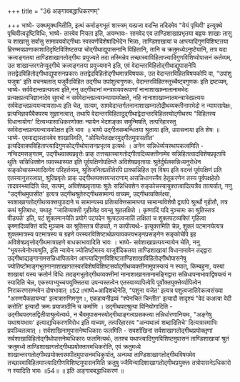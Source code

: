 +++
title = "36 अङ्गावबद्धाधिकरणम्"

+++
भाष्ये- उक्थमुक्थमितीति, इत्थं कर्माङ्गभूतं शास्त्रम् यत्प्रजा वदन्ति तदिदमेव "येयं पृथिवी' इत्युक्थे पृथिवीत्वदृष्टिविधिः, भाष्ये- तास्वेव नियता इति, अयम्भावः- सामवेद एव ताण्डिशाखाप्रभृतया बह्वयः शाखाः तासु च शाखासु सर्वासु सामावयवोद्गीथाः स्वरवर्णविशेषादिभेदेन भिन्नाः, ताण्डिशाखायां च आप्त्यादिगुणविशिष्टतया हिरण्मयप्राणाकाशादिदृष्टिविशिष्टतया चोद्गीथाद्युपासनानि विहितानि, तानि च क्रतुमध्येऽनुष्टेयानि, तत्र यदा क्रत्वङ्गतया ताण्डिशाखागतोद्गीथः प्रयुज्यते तदा तस्मिन्नेव तच्छास्वाविहिताप्त्यादिगुणविशिष्योपासनं कर्तव्यम्, उत शाखान्तरगतेप्युद्गीथे क्रत्वङ्गतया प्रयुज्यमाने इति, एवं वेदान्तरविहितोद्गीथाद्युपासनेपि तत्तद्वेदविहितोद्गीथाद्युपासनप्रकारः तत्तद्वेदविहितोद्गीथमात्रविषयकः, उत वेदान्तरविहितविषयकोपि वा, "उपांशु यजुषा' इति वचनबलात् यजुर्वेदविहित उद्गीथ उपांशुत्वगुणकः, वेदान्तरविहितस्तूच्चैष्ट्वगुणकः इति द्रष्टव्यम्, भाष्ये- सर्ववेदान्तप्रत्ययत्व इति,ननु उद्गीथानां मन्त्रावयवरूपाणां नानाशाखाम्नातानामभेदः प्रत्यक्षप्रत्यभिज्ञानादेव सुवचो न सर्ववेदान्तप्रत्ययन्यायामपेक्षते, नहि नानाशाखाम्नातमन्त्राभेदप्रत्ययः सर्ववेदान्तप्रत्ययन्यायसाध्य इति चेत्, सत्यम्, सामवेदान्तर्गतनानाशाखम्नातोद्रीथव्यक्त्तीनामभेदो न न्यायसापेक्षः, प्रत्यभिज्ञवयैवैक्यस्य सुज्ञानत्वात्, तथापि वेदान्तरविहितादुद्गीथाद्वेदान्तरविहितस्योद्गीथस्य "विहितस्य विधानायोगा' दित्यभ्यासाधिकरणोक्तः न्यायेन भेदशङ्का समुन्मिषति, तत्परिहारस्तु सर्ववेदान्तप्रत्ययन्यायमपेक्षत इति भावः ॥ भाष्ये उद्गीतसम्बन्धितया श्रुताया इति, उपासनाया इति शेषः ॥ भाष्ये- एवमाद्यास्तास्वेव शाखास्विति, "ओमित्येतदक्षरमुद्गीतमुपासतीत' इत्यदिवाक्यविहिताप्त्यादिगुणकोद्गीथोपासनप्रभृतय इत्यर्थः । अनेन सन्निधेर्व्ययस्थापकत्वमिति - नन्विदमसङ्गतम्, उद्गीथवाक्यप्रवृत्तेः प्राक् तत्तच्छास्वागतोद्गीतादिव्यक्त्तीनामेव सन्निहितत्वादविशेषप्रवृतापि थुतिः सन्निधिक्शेन व्यवस्थास्यत इति पूर्वपक्षिणोपक्षिप्ते अविशेषप्रवृतायाः श्रुतेर्दुर्बलसन्निध्यनुरोधेन सङ्कोचासम्भवादित्येव परिहर्तव्यम्, श्रुतिजनितप्रतीतेरपि प्राक्सन्निहित एव विषय इति वदन्तं पूर्वपक्षिणं प्रति एतस्यानुत्तरत्वात्, श्रुतिप्रवृत्तेः प्राक् उद्गीथव्यक्त्तयन्तराणाम् असन्निधानस्यैव हेतूकरणेन तस्य पूर्वपक्षहेतोः तादवस्थ्यादिति चेत्, सत्यम्, अविशेषप्रवृत्तायाः श्रुतेः सन्निधिवशेन सङ्कोचस्यायुक्त्तत्वादित्यत्रैव तात्पर्यात्, ननु "उद्गीथमुपासीत' इत्यत्र उद्गीथश्रुतेरुद्गीथसामान्यं वाच्यम्, उद्गीथव्यर्क्लिक्ष्या, स्वशाखागतोद्गीथव्यक्त्तयुपादाने च सामान्यस्य प्रतिव्यक्त्तिसामाप्त्या सामान्यविशेषौ द्वापपि श्रुर्त्थौ गृहीतौ, तत्र कथं श्रुतिबाधः, यथाहुः "जातिव्यक्त्ती गृहीत्वेह वयन्तु श्रुतलक्षिते । कृष्णादिं यदि मुञ्चामः का श्रुतिस्तत्र पीड्यते' इति, पटं शुक्लमानयेति प्रयोगे पटपदेन श्रुत्पटत्वजातिं लक्षितां च शुक्लपटव्यक्त्तिं गृहित्वा कृष्णादिव्यक्त्तिं यदि मुञ्चामः का श्रुतिस्तत्र पीड्यते, न कापीत्यर्थः- इत्युक्त्तमिति चेन्न, शुक्लं पटमानयेत्यत्र शुक्लमात्रस्य पटमात्रस्य च ग्रहणे परस्परविशिष्टार्थप्रत्यायकत्वभङ्गप्रसङ्गेन सङ्कोचेपि इह अविशेषप्रवृत्तोद्गीथमात्रग्रहणे बाधकाभावादिति भावः । भाष्ये- सर्वशाखाप्रत्ययन्यायेन चेति, ननु "भूयस्त्वेनोभयश्रुति, इति न्यायेन ज्योतिष्टोमस्य याजुर्वेदिकतया ताण्डिशाखायां विधानामावेन तद्द्वारा उद्गीथाद्यङ्गानामसन्निधापितत्वेन आप्त्यादिगुणविशिष्टताण्डिशाखाविहितोद्गीथोपासनेषु ज्योतिष्टोमाङ्गभूतनानाशाखागतस्वरविशेषविशिष्टसर्वाद्गीथव्यक्त्तीनामुपास्यत्वं न स्यात्, किम्बहुना, यस्यां शाखायां यस्य क्रतोर्न विधिः तदङ्गभूतोद्गीथव्यक्त्तीनां नानाशाखागतानामङ्गिद्वारा सन्निधापनाभावाद्विषयत्वं न स्यादिति चेन्न, एकस्याभ्युच्चययुक्त्तितया उपन्यस्तत्वेन एतस्याव्यापित्वेपि पूर्वोक्तयुक्त्तेर्व्यापित्वेन निराकरणसम्भवेन दोषभावात् ॥52॥भाष्ये=आदिशब्देनेति, "पशुना यजेत' इत्यत्र पशुत्वजातिरेकत्वसंख्या "अरुणयैकहायन्या' इत्यत्रारुणिमगुण।, एकहायनीद्रव्यं "श्येनचितं चिन्तीत' इत्यादौ सादृश्यं "वेदं कअत्वा वेदी करोति' इत्यादौ क्रमः प्रयाजादीनि च कर्माणि । उद्गीथपदश्रुत्या विनियोगादिति - उद्गीथपदगतद्वितीयाश्रुत्येत्यर्थः, न चैवमुपासनस्योद्गीथाङ्गत्वप्रसकत्या तन्निर्धारणानियमः, "अङ्गेषु यथाश्रयभावः' इत्याद्यधिकरणविरोध इति वाच्यम्, तत्परिहारस्य "अन्यथात्वं शब्दादितिचे' दित्यत्रास्माभिः प्रपञ्चितत्वात् । सर्वशाखिनामुपासनेष्वधिकारः फलमिति - सवर्शाखिनां सर्वशाखागतोद्गीथप्रयोक्तृणां सर्वशाखाविहितोद्गीथोपासनेष्वधिकारः फलमित्यर्थः, ततश्च यथाप्त्यादिगुणविशिष्टमुपासनं ताण्डिशाखायां श्रुतं क्रतुमध्ये ताण्डिशाखागतोद्गीथप्रयोक्तारमधिकरोति, एवं क्रतुमध्ये शाखान्तरगतोद्गीथप्रयोक्तारमपीदमुपासनमधिकुर्यात्, अन्यथा ताण्डिशाखागतोद्गीथविषयमेव तच्छास्वाविहितमाप्त्यादिगीणविशिष्टमुपासनमिति क्रतुषु ज्जैमिन्यादिशाखागतोद्गीथप्रयुक्त्तः तत्रोपासनेऽधिकारो न स्यादिति भावः ॥54॥ ॥ इति अङ्गावबद्धाधिकरणं ॥
